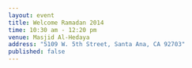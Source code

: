 ```yaml
---
layout: event
title: Welcome Ramadan 2014
time: 10:30 am - 12:20 pm
venue: Masjid Al-Hedaya
address: "5109 W. 5th Street, Santa Ana, CA 92703"
published: false
---
```


<script type="text/javascript" src="http://form.jotform.us/jsform/41525195342149"></script>
